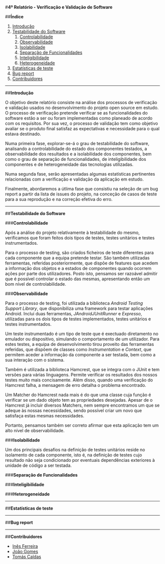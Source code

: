 #**4º Relatório - Verificação e Validação de Software**

##**Índice**

1. [Introdução](#intro)
2. [Testabilidade do Software](#test)
    1. [Controlabilidade](#cont)
    2. [Observabilidade](#observ)
    3. [Isolabilidade](#iso)
    4. [Separação de Funcionalidades](#sep)
    5. [Inteligibilidade](#int)
    6. [Heterogeneidade](#het)
3. [Estatísticas de teste](#est)
4. [Bug report](#bug)
5. [Contribuidores](#contributors)

***
##**Introdução** <a name ="intro"></a>

O objetivo deste relatório consiste na análise dos processos de verificação e validação usados no desenvolvimento do projeto open source em estudo. O processo de verificação pretende verificar se as funcionalidades do software estão a ser ou foram implementadas como planeado de acordo com os requisitos. Por sua vez, o processo de validação tem como objetivo avaliar se o produto final satisfaz as expectativas e necessidade para o qual estava destinado.

Numa primeira fase, explorar-se-á o grau de testabilidade do software, analisando a controlabilidade do estado dos componentes testados, a observabilidade dos resultados e a isolabilidade dos componentes, bem como o grau de separação de funcionalidades, de inteligibilidade dos componentes e de heterogeneidade das tecnologias utilizadas.

Numa segunda fase, serão apresentadas algumas estatísticas pertinentes relacionadas com a verificação e validação da aplicação em estudo. 

Finalmente, abordaremos a útlima fase que consistiu na seleção de um bug report a partir da lista de issues do projeto, na conceção de casos de teste para a sua reprodução e na correção efetiva do erro.


****
##**Testabilidade do Software** <a name ="test"></a>


###**Controlabilidade** <a name="cont"></a>

Após a análise do projeto relativamente à testabilidade do mesmo, verificamos que foram feitos dois tipos de testes, testes unitários e testes instrumentados. 

Para o processo de testing, são criados ficheiros de teste diferentes para cada componente que a equipa pretende testar. São também utilizadas ferramentas, referidas posteriormente, que dispõe de features que acedem a informação dos objetos e a estados de componentes quando ocorrem ações por parte dos utilizadores. Posto isto, pensamos ser razoável admitir que é possível controlar o estado das mesmas, apresentando então um bom nível de controlabilidade.


###**Observabilidade** <a name="observ"></a>

Para o processo de testing, foi utilizada a biblioteca *Android Testing Support Library*, que disponibiliza uma framework para testar aplicações Android. Inclui duas ferramentas, *JAndroidJUnitRunner* e *Expresso*, utilizadas para os dois tipos de testes implementados, testes unitários e testes instrumentados.

Um teste instrumentado é um tipo de teste que é exectuado diretamento no emulador ou dispositivo, simulando o comportamento de um utilizador. Para estes testes, a equipa de desenvolvimento tirou proveito das ferramentas referidas, que dispõem de classes como *Instrumentation* e *Context*, que permitem aceder a informação da componente a ser testada, bem como a sua interação com o sistema.

Também é utilizada a biblioteca Hamcrest, que se integra com o JUnit e tem versões para várias linguagens. Permite verificar os resultados dos nossos testes muito mais concisamente. Além disso, quando uma verificação do Hamcrest falha, a mensagem de erro detalha o problema encontrado. 

Um Matcher do Hamcrest nada mais é do que uma classe cuja função é verificar se um dado objeto tem as propriedades desejadas. Apesar de o Hamcrest já incluir diversos Matchers, nem sempre encontramos um que se adeque às nossas necessidades, sendo possível criar um novo que satisfaça estas mesmas necessidades. 

Portanto, pensamos também ser correto afirmar que esta aplicação tem um alto nível de observabilidade.


###**Isolabilidade** <a name="iso"></a>

Um dos principais desafios na definição de testes unitários reside no isolamento de cada componente, isto é, na definição de testes cujo resultado não seja condicionado por eventuais dependências exteriores à unidade de código a ser testada.


###**Separação de Funcionalidades** <a name="sep"></a>


###**Inteligibilidade** <a name="int"></a>


###**Heterogeneidade** <a name="het"></a>


***
##**Estatísticas de teste**<a name="est"></a>

***
##**Bug report**<a name="bug"></a>

***
##**Contribuidores**<a name="contributors"></a>

* [Inês Ferreira](https://github.com/inesferreira7)
* [João Gomes](https://github.com/joaogomes04)
* [Tomás Caldas](https://github.com/tomasvcaldas)
